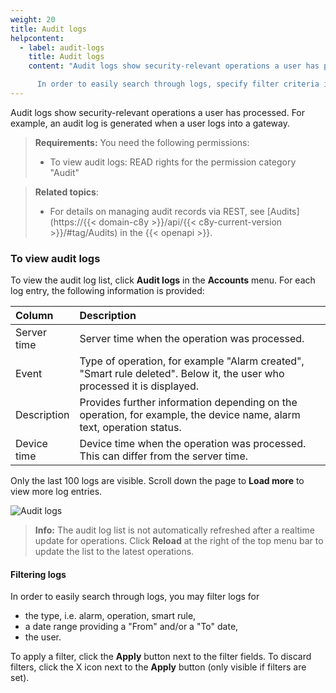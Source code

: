 ```yaml
---
weight: 20
title: Audit logs
helpcontent:
  - label: audit-logs
    title: Audit logs
    content: "Audit logs show security-relevant operations a user has processed.

      In order to easily search through logs, specify filter criteria in the top bar for type, date range or user and apply them."
---
```


Audit logs show security-relevant operations a user has processed. For example, an audit log is generated when a user logs into a gateway.

>**Requirements:** You need the following permissions:
>- To view audit logs: READ rights for the permission category "Audit"

>**Related topics**:
>- For details on managing audit records via REST, see [Audits](https://{{< domain-c8y >}}/api/{{< c8y-current-version >}}/#tag/Audits) in the {{< openapi >}}.


### To view audit logs

To view the audit log list, click **Audit logs** in the **Accounts** menu. For each log entry, the following information is provided:

<table>
<colgroup>
<col style="width: 15%;">
<col style="width: 85%;">
</colgroup>
<thead>
<tr>
<th align="left">Column</th>
<th align="left">Description</th>
</tr>
</thead>

<tbody>
<tr>
<td align="left">Server time</td>
<td align="left">Server time when the operation was processed.</td>
</tr>

<tr>
<td align="left">Event</td>
<td align="left">Type of operation, for example "Alarm created", "Smart rule deleted". Below it, the user who processed it is displayed.</td>
</tr>

<tr>
<td align="left">Description</td>
<td align="left">Provides further information depending on the operation, for example, the device name, alarm text, operation status.</td>
</tr>

<tr>
<td align="left">Device time</td>
<td align="left">Device time when the operation was processed. This can differ from the server time.</td>
</tr>
</tbody>
</table>

Only the last 100 logs are visible. Scroll down the page to **Load more** to view more log entries.

![Audit logs](/images/users-guide/Administration/admin-audit-logs.png)

>**Info:** The audit log list is not automatically refreshed after a realtime update for operations. Click **Reload** at the right of the top menu bar to update the list to the latest operations.

#### Filtering logs

In order to easily search through logs, you may filter logs for

 - the type, i.e. alarm, operation, smart rule,
 - a date range providing a "From" and/or a "To" date,
 - the user.

To apply a filter, click the **Apply** button next to the filter fields. To discard filters, click the X icon next to the **Apply** button (only visible if filters are set).
